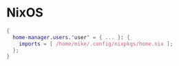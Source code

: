 # NixOS

```nix
{
  home-manager.users."user" = { ... }: {
    imports = [ /home/mike/.config/nixpkgs/home.nix ];
  };
}
```